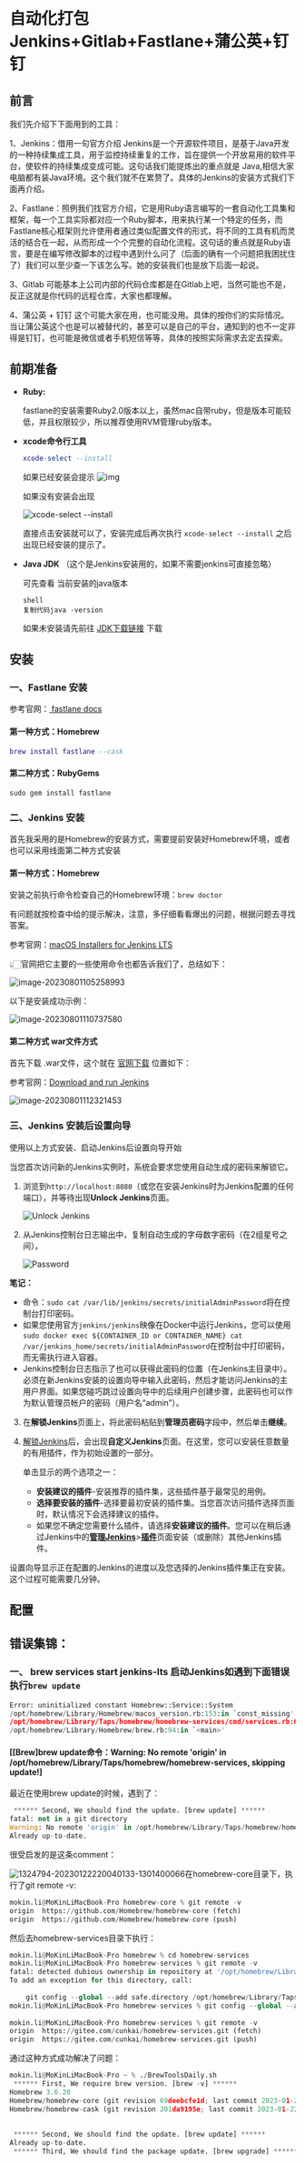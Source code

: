 # 自动化打包 Jenkins+Gitlab+Fastlane+蒲公英+钉钉

## **前言**

我们先介绍下下面用到的工具：

  1、Jenkins：借用一句官方介绍 Jenkins是一个开源软件项目，是基于Java开发的一种持续集成工具，用于监控持续重复的工作，旨在提供一个开放易用的软件平台，使软件的持续集成变成可能。这句话我们能提炼出的重点就是 Java,相信大家电脑都有装Java环境。这个我们就不在累赘了。具体的Jenkins的安装方式我们下面再介绍。

  2、Fastlane：照例我们找官方介绍，它是用Ruby语言编写的一套自动化工具集和框架，每一个工具实际都对应一个Ruby脚本，用来执行某一个特定的任务，而Fastlane核心框架则允许使用者通过类似配置文件的形式，将不同的工具有机而灵活的结合在一起，从而形成一个个完整的自动化流程。这句话的重点就是Ruby语言，要是在编写修改脚本的过程中遇到什么问了（后面的确有一个问题把我困扰住了）我们可以至少查一下该怎么写。她的安装我们也是放下后面一起说。

  3、Gitlab 可能基本上公司内部的代码仓库都是在Gitlab上吧，当然可能也不是，反正这就是你代码的远程仓库，大家也都理解。

  4、蒲公英 + 钉钉 这个可能大家在用，也可能没用。具体的按你们的实际情况。当让蒲公英这个也是可以被替代的，甚至可以是自己的平台，通知到的也不一定非得是钉钉，也可能是微信或者手机短信等等，具体的按照实际需求去定去探索。

## **前期准备**

- **Ruby:**

  fastlane的安装需要Ruby2.0版本以上，虽然mac自带ruby，但是版本可能较低，并且权限较少，所以推荐使用RVM管理ruby版本。

- **xcode命令行工具**

  ```lua
  xcode-select --install 
  ```

  如果已经安装会提示 ![img](/Users/linggongbang/Desktop/笔记/IT/自动化/assets/16d04de1208ffb7f~tplv-t2oaga2asx-zoom-in-crop-mark:4536:0:0:0.awebp)

  如果没有安装会出现

   ![xcode-select --install](/Users/linggongbang/Desktop/笔记/IT/自动化/assets/16d00cac5370c798~tplv-t2oaga2asx-zoom-in-crop-mark:4536:0:0:0.awebp)

   直接点击安装就可以了，安装完成后再次执行 `xcode-select --install` 之后出现已经安装的提示了。

- **Java JDK** （这个是Jenkins安装用的，如果不需要jenkins可直接忽略）

  
  可先查看 当前安装的java版本
  
  ```shell
  shell
  复制代码java -version
  ```
  
  如果未安装请先前往 [JDK下载链接](https://www.oracle.com/java/technologies/downloads/) 下载

## **安装**

### 一、Fastlane 安装

参考官网：[ fastlane docs](https://docs.fastlane.tools/)

#### 第一种方式：Homebrew

```lua
brew install fastlane --cask
```

#### 第二种方式：RubyGems

```shell
sudo gem install fastlane
```



### 二、Jenkins 安装

首先我采用的是Homebrew的安装方式，需要提前安装好Homebrew环境，或者也可以采用线面第二种方式安装

#### 第一种方式：Homebrew  

安装之前执行命令检查自己的Homebrew环境：`brew doctor`

有问题就按检查中给的提示解决，注意，多仔细看看爆出的问题，根据问题去寻找答案。

参考官网：[macOS Installers for Jenkins LTS](https://www.jenkins.io/download/lts/macos/)  

👆🏻官网把它主要的一些使用命令也都告诉我们了，总结如下：

![image-20230801105258993](/Users/linggongbang/Desktop/笔记/IT/自动化/assets/image-20230801105258993.png)

以下是安装成功示例：

![image-20230801110737580](/Users/linggongbang/Desktop/笔记/IT/自动化/assets/image-20230801110737580.png)

#### 第二种方式  war文件方式  

首先下载 .war文件，这个就在 [官网下载](https://www.jenkins.io/download/) 位置如下：

参考官网：[Download and run Jenkins](https://www.jenkins.io/doc/pipeline/tour/getting-started/)

![image-20230801112321453](/Users/linggongbang/Desktop/笔记/IT/自动化/assets/image-20230801112321453.png)

### 三、Jenkins 安装后设置向导

使用以上方式安装、启动Jenkins后设置向导开始

当您首次访问新的Jenkins实例时，系统会要求您使用自动生成的密码来解锁它。

1. 浏览到`http://localhost:8080`（或您在安装Jenkins时为Jenkins配置的任何端口），并等待出现**Unlock Jenkins**页面。

   ![Unlock Jenkins](/Users/linggongbang/Desktop/笔记/IT/自动化/assets/setup-jenkins-01-unlock-jenkins-page.jpg)

2. 从Jenkins控制台日志输出中，复制自动生成的字母数字密码（在2组星号之间）。

   ![Password](/Users/linggongbang/Desktop/笔记/IT/自动化/assets/setup-jenkins-02-copying-initial-admin-password.png)

  **笔记：**

   - 命令：`sudo cat /var/lib/jenkins/secrets/initialAdminPassword`将在控制台打印密码。
   - 如果您使用官方`jenkins/jenkins`映像在Docker中运行Jenkins，您可以使用`sudo docker exec ${CONTAINER_ID or CONTAINER_NAME} cat /var/jenkins_home/secrets/initialAdminPassword`在控制台中打印密码，而无需执行进入容器。
   - Jenkins控制台日志指示了也可以获得此密码的位置（在Jenkins主目录中）。必须在新Jenkins安装的设置向导中输入此密码，然后才能访问Jenkins的主用户界面。如果您碰巧跳过设置向导中的后续用户创建步骤，此密码也可以作为默认管理员帐户的密码（用户名“admin”）。

3. 在**解锁Jenkins**页面上，将此密码粘贴到**管理员密码**字段中，然后单击**继续**。

4. [解锁Jenkins](https://www.jenkins.io/doc/book/installing/macos/#unlocking-jenkins)后，会出现**自定义Jenkins**页面。在这里，您可以安装任意数量的有用插件，作为初始设置的一部分。

   单击显示的两个选项之一：

   - **安装建议的插件**-安装推荐的插件集，这些插件基于最常见的用例。
   - **选择要安装的插件**-选择要最初安装的插件集。当您首次访问插件选择页面时，默认情况下会选择建议的插件。
   - 如果您不确定您需要什么插件，请选择**安装建议的插件**。您可以在稍后通过Jenkins中的[**管理Jenkins**](https://www.jenkins.io/doc/book/managing)>[**插件**](https://www.jenkins.io/doc/book/managing/plugins/)页面安装（或删除）其他Jenkins插件。

设置向导显示正在配置的Jenkins的进度以及您选择的Jenkins插件集正在安装。这个过程可能需要几分钟。

## **配置**



## 错误集锦：

### 一、 brew services start jenkins-lts 启动Jenkins如遇到下面错误   执行`brew update` 

```python
Error: uninitialized constant Homebrew::Service::System
/opt/homebrew/Library/Homebrew/macos_version.rb:153:in `const_missing'
/opt/homebrew/Library/Taps/homebrew/homebrew-services/cmd/services.rb:61:in `services'
/opt/homebrew/Library/Homebrew/brew.rb:94:in `<main>'
```

#### [[Brew\]brew update命令：Warning: No remote 'origin' in /opt/homebrew/Library/Taps/homebrew/homebrew-services, skipping update!]

最近在使用brew update的时候，遇到了：

```python
 ****** Second, We should find the update. [brew update] ****** 
fatal: not in a git directory
Warning: No remote 'origin' in /opt/homebrew/Library/Taps/homebrew/homebrew-services, skipping update!
Already up-to-date.
```

很受启发的是这条comment：

![1324794-20230122220040133-1301400066](/Users/linggongbang/Desktop/笔记/IT/自动化/assets/1324794-20230122220040133-1301400066.png)在homebrew-core目录下，执行了git remote -v:

```python
mokin.li@MoKinLiMacBook-Pro homebrew-core % git remote -v
origin	https://github.com/Homebrew/homebrew-core (fetch)
origin	https://github.com/Homebrew/homebrew-core (push)
```

然后去homebrew-services目录下执行：

```python
mokin.li@MoKinLiMacBook-Pro homebrew % cd homebrew-services 
mokin.li@MoKinLiMacBook-Pro homebrew-services % git remote -v       
fatal: detected dubious ownership in repository at '/opt/homebrew/Library/Taps/homebrew/homebrew-services'
To add an exception for this directory, call:
 
	git config --global --add safe.directory /opt/homebrew/Library/Taps/homebrew/homebrew-services
mokin.li@MoKinLiMacBook-Pro homebrew-services % git config --global --add safe.directory /opt/homebrew/Library/Taps/homebrew/homebrew-services
 
mokin.li@MoKinLiMacBook-Pro homebrew-services % git remote -v
origin	https://gitee.com/cunkai/homebrew-services.git (fetch)
origin	https://gitee.com/cunkai/homebrew-services.git (push)
```

通过这种方式成功解决了问题：

```python
mokin.li@MoKinLiMacBook-Pro ~ % ./BrewToolsDaily.sh                   
 ****** First, We require brew version. [brew -v] ****** 
Homebrew 3.6.20
Homebrew/homebrew-core (git revision 69deebcfe1d; last commit 2023-01-22)
Homebrew/homebrew-cask (git revision 201da9195e; last commit 2023-01-22)
 
 
 ****** Second, We should find the update. [brew update] ****** 
Already up-to-date.
 ****** Third, We should find the package update. [brew upgrade] ****** 
```
